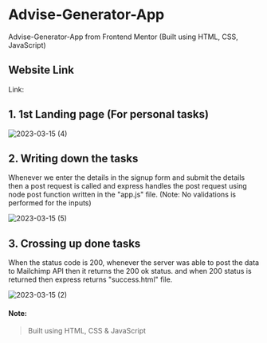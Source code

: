 # Advise-Generator-App
Advise-Generator-App from Frontend Mentor (Built using HTML, CSS, JavaScript)

## Website Link
Link: 

## 1. 1st Landing page (For personal tasks)

![2023-03-15 (4)](https://user-images.githubusercontent.com/123357802/225306559-a6e9cec5-7da3-4ff5-9b47-50c991522d62.png)

## 2. Writing down the tasks  

Whenever we enter the details in the signup form and submit the details then a post request is called and express handles the post request using node post function written in the "app.js" file. (Note: No validations is performed for the inputs)

![2023-03-15 (5)](https://user-images.githubusercontent.com/123357802/225306054-885e6e34-7ce3-469e-ac65-fcd088080ca9.png)


## 3. Crossing up done tasks 

When the status code is 200, whenever the server was able to post the data to Mailchimp API then it returns the 200 ok status. and when 200 status is returned then express returns "success.html" file.

![2023-03-15 (2)](https://user-images.githubusercontent.com/123357802/225306125-6f2d83a7-f1f4-483c-ab2c-1a6c511b9391.png)




#### Note:
> Built using HTML, CSS & JavaScript
